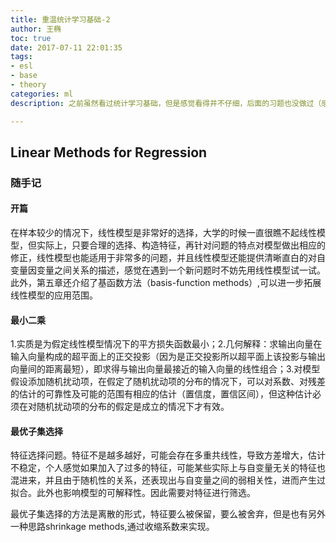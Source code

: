 ```yaml
---
title: 重温统计学习基础-2
author: 王椭
toc: true
date: 2017-07-11 22:01:35
tags: 
- esl
- base
- theory
categories: ml
description: 之前虽然看过统计学习基础，但是感觉看得并不仔细，后面的习题也没做过（感觉还是有点难度值得一做的），再加上实习了半年，虽然多了些实践的机会，但是也少了很多沉下心来学习的时间，因此打算每天晚上静下心来，重新看看*The Elements of Statistical Learning*,把里面的习题也做做。在有了半年多实践经验之后，再来回头看这书，应该也会有更多的收获了。

---
```



## Linear Methods for Regression

### 随手记
#### 开篇
在样本较少的情况下，线性模型是非常好的选择，大学的时候一直很瞧不起线性模型，但实际上，只要合理的选择、构造特征，再针对问题的特点对模型做出相应的修正，线性模型也能适用于非常多的问题，并且线性模型还能提供清晰直白的对自变量因变量之间关系的描述，感觉在遇到一个新问题时不妨先用线性模型试一试。此外，第五章还介绍了基函数方法（basis-function methods）,可以进一步拓展线性模型的应用范围。

#### 最小二乘

1.实质是为假定线性模型情况下的平方损失函数最小；2.几何解释：求输出向量在输入向量构成的超平面上的正交投影（因为是正交投影所以超平面上该投影与输出向量间的距离最短），即求得与输出向量最接近的输入向量的线性组合；3.对模型假设添加随机扰动项，在假定了随机扰动项的分布的情况下，可以对系数、对残差的估计的可靠性及可能的范围有相应的估计（置信度，置信区间），但这种估计必须在对随机扰动项的分布的假定是成立的情况下才有效。

#### 最优子集选择
特征选择问题。特征不是越多越好，可能会存在多重共线性，导致方差增大，估计不稳定，个人感觉如果加入了过多的特征，可能某些实际上与自变量无关的特征也混进来，并且由于随机性的关系，还表现出与自变量之间的弱相关性，进而产生过拟合。此外也影响模型的可解释性。因此需要对特征进行筛选。

最优子集选择的方法是离散的形式，特征要么被保留，要么被舍弃，但是也有另外一种思路shrinkage methods,通过收缩系数来实现。